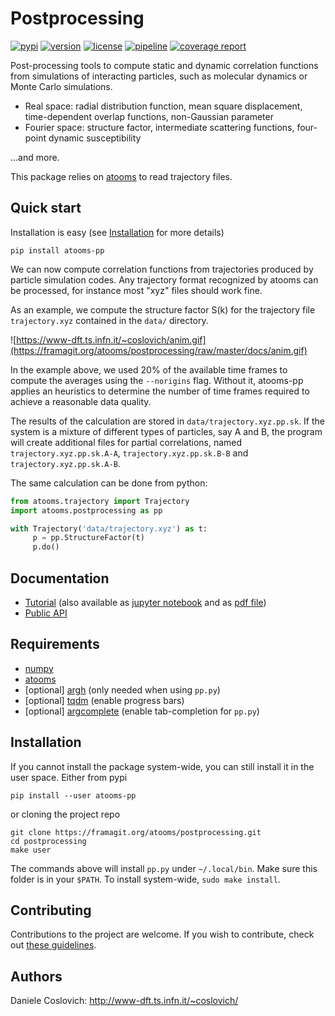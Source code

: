 Postprocessing
==============
[![pypi](https://img.shields.io/pypi/v/atooms-pp.svg)](https://pypi.python.org/pypi/atooms-pp/)
[![version](https://img.shields.io/pypi/pyversions/atooms-pp.svg)](https://pypi.python.org/pypi/atooms-pp/)
[![license](https://img.shields.io/pypi/l/atooms-pp.svg)](https://en.wikipedia.org/wiki/GNU_General_Public_License)
[![pipeline](https://framagit.org/atooms/postprocessing/badges/master/pipeline.svg)](https://framagit.org/atooms/postprocessing/badges/master/pipeline.svg)
[![coverage report](https://framagit.org/atooms/postprocessing/badges/master/coverage.svg?job=test:f90)](https://framagit.org/atooms/postprocessing/-/commits/master)

Post-processing tools to compute static and dynamic correlation functions from simulations of interacting particles, such as molecular dynamics or Monte Carlo simulations.

- Real space: radial distribution function, mean square displacement, time-dependent overlap functions, non-Gaussian parameter
- Fourier space: structure factor, intermediate scattering functions, four-point dynamic susceptibility

...and more.

This package relies on [atooms](https://framagit.org/atooms/postprocessing.git) to read trajectory files.

Quick start
------------
Installation is easy (see [Installation](#installation) for more details)
```
pip install atooms-pp
```

We can now compute correlation functions from trajectories produced
by particle simulation codes. Any trajectory format recognized by
atooms can be processed, for instance most "xyz" files
should work fine.

As an example, we compute the structure factor S(k) for the trajectory
file `trajectory.xyz` contained in the `data/` directory.

![https://www-dft.ts.infn.it/~coslovich/anim.gif](https://framagit.org/atooms/postprocessing/raw/master/docs/anim.gif)

In the example above, we used 20% of the available time frames to compute the averages using the `--norigins` flag. Without it, atooms-pp applies an heuristics to determine the number of time frames required to achieve a reasonable data quality.

The results of the calculation are stored in `data/trajectory.xyz.pp.sk`. If
the system is a mixture of different types of particles, say A and B, the program will create additional files for
partial correlations, named `trajectory.xyz.pp.sk.A-A`, `trajectory.xyz.pp.sk.B-B` and `trajectory.xyz.pp.sk.A-B`.

The same calculation can be done from python:

```python
from atooms.trajectory import Trajectory
import atooms.postprocessing as pp

with Trajectory('data/trajectory.xyz') as t:
     p = pp.StructureFactor(t)
     p.do()
```

Documentation
-------------
- [Tutorial](https://atooms.frama.io/postprocessing/index.html) (also available as [jupyter notebook](https://framagit.org/atooms/postprocessing/-/blob/master/docs/index.ipynb) and as [pdf file](https://framagit.org/atooms/postprocessing/-/blob/master/docs/index.pdf))
- [Public API](https://atooms.frama.io/postprocessing/api/postprocessing)

Requirements
------------
- [numpy](https://pypi.org/project/numpy/)
- [atooms](https://framagit.org/atooms/postprocessing.git)
- [optional] [argh](https://pypi.org/project/argh/) (only needed when using `pp.py`)
- [optional] [tqdm](https://pypi.org/project/tqdm/) (enable progress bars)
- [optional] [argcomplete](https://pypi.org/project/argcomplete/) (enable tab-completion for `pp.py`)

Installation
------------
If you cannot install the package system-wide, you can still install it in the user space. Either from pypi
```
pip install --user atooms-pp
```
or cloning the project repo 
```
git clone https://framagit.org/atooms/postprocessing.git
cd postprocessing
make user
```
The commands above will install `pp.py` under `~/.local/bin`. Make sure this folder is in your `$PATH`. To install system-wide, `sudo make install`.

Contributing
------------
Contributions to the project are welcome. If you wish to contribute, check out [these guidelines](https://framagit.org/atooms/atooms/-/blob/master/CONTRIBUTING.md).

Authors
-------
Daniele Coslovich: http://www-dft.ts.infn.it/~coslovich/
